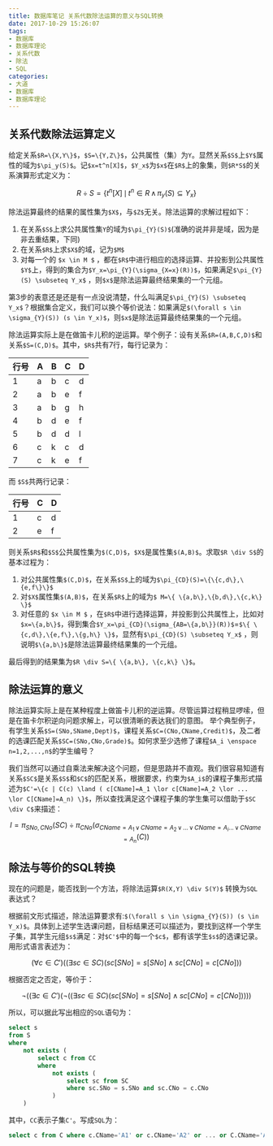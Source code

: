 ```yaml
---
title: 数据库笔记 关系代数除法运算的意义与SQL转换
date: 2017-10-29 15:26:07
tags:
- 数据库
- 数据库理论 
- 关系代数
- 除法
- SQL
categories:
- 大道
- 数据库
- 数据库理论 
---
```


## 关系代数除法运算定义

给定关系`$R=\{X,Y\}$`，`$S=\{Y,Z\}$`，公共属性（集）为`Y`。显然关系`$S$`上`$Y$`属性的域为`$\pi_y(S)$`。记`$x=t^n[X]$`，`$Y_x$`为`$x$`在`$R$`上的象集，则`$R*S$`的关系演算形式定义为：
```math
%% KaTex
R \div S= \{ t^n[X] \,\mid\, t^n \in R \,\land\, \pi_y(S) \subseteq Y_x \}
```
除法运算最终的结果的属性集为`$X$`，与`$Z$`无关。除法运算的求解过程如下：
1. 在关系`$S$`上求公共属性集`Y`的域为`$\pi_{Y}(S)$`(准确的说并非是域，因为是非去重结果，下同)
2. 在关系`$R$`上求`$X$`的域，记为`$M$`
3. 对每一个的 `$x \in M $` ，都在`$R$`中进行相应的选择运算、并投影到公共属性`$Y$`上，得到的集合为`$Y_x=\pi_{Y}(\sigma_{X=x}(R))$`，如果满足`$\pi_{Y}(S) \subseteq Y_x$` ，则`$x$`是除法运算最终结果集的一个元组。

第3步的表意还是还是有一点没说清楚，什么叫满足`$\pi_{Y}(S) \subseteq Y_x$`？根据集合定义，我们可以换个等价说法：如果满足`$(\forall s \in \sigma_{Y}(S)) (s \in Y_x)$`，则`$x$`是除法运算最终结果集的一个元组。

除法运算实际上是在做笛卡儿积的逆运算。举个例子：设有关系`$R=(A,B,C,D)$`和关系`$S=(C,D)$`。<!--more-->其中，`$R$`共有7行，每行记录为：

| 行号 | A | B | C | D |
| --- | ---  | --- | --- | --- |
| 1 | a | b | c | d |
| 2 | a | b | e | f |
| 3 | a | b | g | h |
| 4 | b | d | e | f |
| 5 | b | d | d | l |
| 6 | c | k | c | d |
| 7 | c | k | e | f |

而 `$S$`共两行记录：

| 行号 | C | D |
| --- | --- | --- |
| 1 | c | d |
| 2 | e | f |

则关系`$R$`和`$S$`公共属性集为`$(C,D)$`，`$X$`是属性集`$(A,B)$`。求取`$R \div S$`的基本过程为：
1. 对公共属性集`$(C,D)$`，在关系`$S$`上的域为`$\pi_{CD}(S)=\{\{c,d\},\{e,f\}\}$`
2. 对`$X$`属性集`$(A,B)$`，在关系`$R$`上的域为`$ M=\{ \{a,b\},\{b,d\},\{c,k\} \}$`
3. 对任意的 `$x \in M $` ，在`$R$`中进行选择运算，并投影到公共属性上，比如对`$x=\{a,b\}$`，得到集合`$Y_x=\pi_{CD}(\sigma_{AB=\{a,b\}}(R))$`=`$\{ \{c,d\},\{e,f\},\{g,h\} \}$`，显然有`$\pi_{CD}(S) \subseteq Y_x$` ，则说明`$\{a,b\}$`是除法运算最终结果集的一个元组。

最后得到的结果集为`$R \div S=\{ \{a,b\}, \{c,k\} \}$`。

## 除法运算的意义

除法运算实际上是在某种程度上做笛卡儿积的逆运算。尽管运算过程稍显啰嗦，但是在笛卡尔积逆向问题求解上，可以很清晰的表达我们的意图。
举个典型例子，有学生关系`$S=(SNo,SName,Dept)$`，课程关系`$C=(CNo,CName,Credit)$`，及二者的选课匹配关系`$SC=(SNo,CNo,Grade)$`。如何求至少选修了课程`$A_i \enspace n=1,2,...,n$`的学生编号？

我们当然可以通过自乘法来解决这个问题，但是思路并不直观。我们很容易知道有关系`$SC$`是关系`$S$`和`$C$`的匹配关系，根据要求，约束为`$A_i$`的课程子集形式描述为`$C'=\{c | C(c) \land ( c[CName]=A_1 \lor c[CName]=A_2 \lor ... \lor C[CName]=A_n) \}$`，所以查找满足这个课程子集的学生集可以借助于`$SC \div C$`来描述：
```math
%% KaTex
I=\pi_{SNo,CNo}(SC) \div \pi_{CNo} (\sigma_{CName=A_1 \,\lor\, CName=A_2 \,\lor\, ... \,\lor\, CName=A_i ... \,\lor\, CName=A_n}(C))
```

## 除法与等价的SQL转换

现在的问题是，能否找到一个方法，将除法运算`$R(X,Y) \div S(Y)$` 转换为`SQL`表达式？

根据前文形式描述，除法运算要求有:`$(\forall s \in \sigma_{Y}(S)) (s \in Y_x)$`。具体到上述学生选课问题，目标结果还可以描述为，要找到这样一个学生子集，其学生元组`$s$`满足：对`$C'$`中的每一个`$c$`，都有该学生`$s$`的选课记录。用形式语言表述为：
```math
%% KaTex
(\forall c \in C') ((\exists sc \in SC) ( sc[SNo]=s[SNo] \land sc[CNo]=c[CNo] ))
```
根据否定之否定，等价于：
```math
%% KaTex
\lnot( (\exists c \in C')(\lnot ((\exists sc \in SC) (sc[SNo]=s[SNo] \land sc[CNo]=c[CNo] )) ) )
```
所以，可以据此写出相应的`SQL`语句为：
```sql
select s
from S
where 
    not exists (
        select c from CC
        where 
            not exists (
                select sc from SC 
                where sc.SNo = s.SNo and sc.CNo = c.CNo
            )
    )
```
其中，`CC`表示子集`C'`。写成`SQL`为：
```sql
select c from C where c.CName='A1' or c.CName='A2' or ... or C.CName='An'
```

